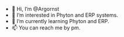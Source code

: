 - 👋 Hi, I’m @Argornst
- 👀 I’m interested in Phyton and ERP systems.
- 🌱 I’m currently learning Phyton and ERP.
- 📫 You can reach me by pm.

<!---
Argornst/Argornst is a ✨ special ✨ repository because its `README.md` (this file) appears on your GitHub profile.
You can click the Preview link to take a look at your changes.
--->
